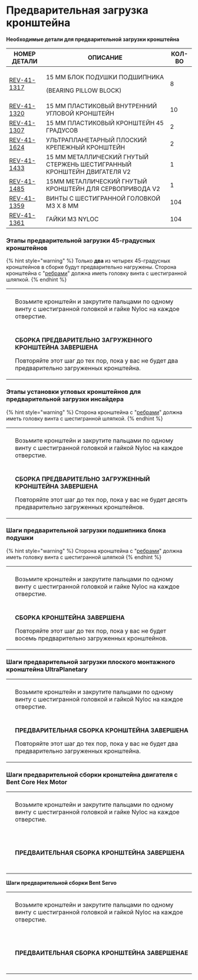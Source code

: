 # Предварительная загрузка кронштейна

**Необходимые детали для предварительной загрузки кронштейна**

| **НОМЕР ДЕТАЛИ**                                        | **ОПИСАНИЕ**                                                            | **КОЛ-ВО** |
| ------------------------------------------------------- | ----------------------------------------------------------------------- | ---------- |
| [REV-41-1317](https://www.revrobotics.com/rev-41-1317/) | <p>15 ММ БЛОК ПОДУШКИ ПОДШИПНИКА</p><p>(BEARING PILLOW BLOCK) </p>      | 8          |
| [REV-41-1320](https://www.revrobotics.com/rev-41-1320/) | 15 ММ ПЛАСТИКОВЫЙ ВНУТРЕННИЙ УГЛОВОЙ КРОНШТЕЙН                          | 10         |
| [REV-41-1307](https://www.revrobotics.com/rev-41-1307/) | 15 ММ ПЛАСТИКОВЫЙ КРОНШТЕЙН 45 ГРАДУСОВ                                 | 2          |
| [REV-41-1624](https://www.revrobotics.com/rev-41-1624/) | УЛЬТРАПЛАНЕТАРНЫЙ ПЛОСКИЙ КРЕПЕЖНЫЙ КРОНШТЕЙН                           | 2          |
| [REV-41-1433](https://www.revrobotics.com/rev-41-1433/) | 15 ММ МЕТАЛЛИЧЕСКИЙ ГНУТЫЙ СТЕРЖЕНЬ ШЕСТИГРАННЫЙ КРОНШТЕЙН ДВИГАТЕЛЯ V2 | 1          |
| [REV-41-1485](https://www.revrobotics.com/rev-41-1485/) | 15ММ МЕТАЛЛИЧЕСКИЙ ГНУТЫЙ КРОНШТЕЙН ДЛЯ СЕРВОПРИВОДА V2                 | 1          |
| [REV-41-1359](https://www.revrobotics.com/rev-41-1359/) | ВИНТЫ С ШЕСТИГРАННОЙ ГОЛОВКОЙ M3 X 8 ММ                                 | 104        |
| [REV-41-1361](https://www.revrobotics.com/rev-41-1361/) | ГАЙКИ M3 NYLOC                                                          | 104        |

### Этапы предварительной загрузки 45-градусных кронштейнов&#x20;

{% hint style="warning" %}
Только **два** из четырех 45-градусных кронштейнов в сборке будут предварительно нагружены. Сторона кронштейна с "[ребрами](broken-reference)" должна иметь головку винта с шестигранной шляпкой.
{% endhint %}

|                                                                                                                                                                                                                                                                                                                       |                                                                                                                                                                                             |
| --------------------------------------------------------------------------------------------------------------------------------------------------------------------------------------------------------------------------------------------------------------------------------------------------------------------- | ------------------------------------------------------------------------------------------------------------------------------------------------------------------------------------------- |
| <p>​</p><p><img src="https://2589213514-files.gitbook.io/~/files/v0/b/gitbook-legacy-files/o/assets%2F-M5yw0n8IneF5-9ybLjT%2F-MDRaMoS1o_Ko2Ik5TVR%2F-MDVDMx3wUHt0SnEQVi3%2FEDU%20Kit_Pre-load%2045%20Degree.svg?alt=media&#x26;token=ef30473a-4ad5-4fab-b173-5806fdc12e5b" alt="" data-size="original"></p><p>​</p>   | Возьмите кронштейн и закрутите пальцами по одному винту с шестигранной головкой и гайке Nyloc на каждое отверстие.                                                                          |
| <p>​</p><p><img src="https://2589213514-files.gitbook.io/~/files/v0/b/gitbook-legacy-files/o/assets%2F-M5yw0n8IneF5-9ybLjT%2F-MDKjyl9wVWKLR38B7z5%2F-MDLd8qb94--FC7z_5-2%2FEDU%20Kit_Pre-loaded%2045%20Degree.svg?alt=media&#x26;token=5c6ed865-27b2-4e7e-9dce-68863450c440" alt="" data-size="original"></p><p>​</p> | <p><strong>СБОРКА ПРЕДВАРИТЕЛЬНО ЗАГРУЖЕННОГО КРОНШТЕЙНА ЗАВЕРШЕНА</strong></p><p></p><p>Повторяйте этот шаг до тех пор, пока у вас не будет два предварительно загруженных кронштейна.</p> |

### Этапы установки угловых кронштейнов для предварительной загрузки инсайдера&#x20;

{% hint style="warning" %}
Сторона кронштейна с "[ребрами](broken-reference)" должна иметь головку винта с шестигранной шляпкой.
{% endhint %}

|                                                                                                                                                                                                                                                                                                            |                                                                                                                                                                                         |
| ---------------------------------------------------------------------------------------------------------------------------------------------------------------------------------------------------------------------------------------------------------------------------------------------------------- | --------------------------------------------------------------------------------------------------------------------------------------------------------------------------------------- |
| <p>​</p><p><img src="https://2589213514-files.gitbook.io/~/files/v0/b/gitbook-legacy-files/o/assets%2F-M5yw0n8IneF5-9ybLjT%2F-MCJO2HP8-0d6P3fQ3Wa%2F-MCNXpeKDlZTtYN5LK5J%2FACD_Pre-Load%20Corner.svg?alt=media&#x26;token=75e483e5-03c3-41de-931b-3b9982e779c1" alt="" data-size="original"></p><p>​</p>   | Возьмите кронштейн и закрутите пальцами по одному винту с шестигранной головкой и гайкой Nyloc на каждое отверстие.                                                                     |
| <p>​</p><p><img src="https://2589213514-files.gitbook.io/~/files/v0/b/gitbook-legacy-files/o/assets%2F-M5yw0n8IneF5-9ybLjT%2F-MCJO2HP8-0d6P3fQ3Wa%2F-MCNv_X2QEBoRk6yEPMW%2FACD_Pre-Loaded%20Corner.svg?alt=media&#x26;token=db3df393-dfbc-42aa-aa39-0d2195bcb3aa" alt="" data-size="original"></p><p>​</p> | <p><strong>СБОРКА ПРЕДВАРИТЕЛЬНО ЗАГРУЖЕННЫЙ КРОНШТЕЙНА ЗАВЕРШЕНА</strong></p><p>Повторяйте этот шаг до тех пор, пока у вас не будет десять предварительно загруженных кронштейнов.</p> |

### Шаги предварительной загрузки подшипника блока подушки&#x20;

{% hint style="warning" %}
Сторона кронштейна с "[ребрами](broken-reference)" должна иметь головку винта с шестигранной шляпкой
{% endhint %}

|                                                                                                                                                                                                                                                                                                                   |                                                                                                                                                                      |
| ----------------------------------------------------------------------------------------------------------------------------------------------------------------------------------------------------------------------------------------------------------------------------------------------------------------- | -------------------------------------------------------------------------------------------------------------------------------------------------------------------- |
| <p>​</p><p><img src="https://2589213514-files.gitbook.io/~/files/v0/b/gitbook-legacy-files/o/assets%2F-M5yw0n8IneF5-9ybLjT%2F-MCJO2HP8-0d6P3fQ3Wa%2F-MCNzqXarvcRwKWKsQX8%2FACD_Pre-Load%20Pillow%20Block.svg?alt=media&#x26;token=cc672fd6-3a1b-43fe-baec-6f049ec9e55c" alt="" data-size="original"></p><p>​</p>  | Возьмите кронштейн и закрутите пальцами по одному винту с шестигранной головкой и гайке Nyloc на каждое отверстие.                                                   |
| <p>​</p><p><img src="https://2589213514-files.gitbook.io/~/files/v0/b/gitbook-legacy-files/o/assets%2F-M5yw0n8IneF5-9ybLjT%2F-MCEN1axcQC8Et-VSY2v%2F-MCENatOdPYdhkS1PbeR%2FACD_Preloaded%20Pillow%20Block.svg?alt=media&#x26;token=89e735da-4d12-43a5-b114-ad9dfb1eeb4d" alt="" data-size="original"></p><p>​</p> | <p><strong>СБОРКА КРОНШТЕЙНА ЗАВЕРШЕНА</strong> </p><p></p><p>Повторяйте этот шаг до тех пор, пока у вас не будет восемь предварительно загруженных кронштейнов.</p> |

### Шаги предварительной загрузки плоского монтажного кронштейна UltraPlanetary&#x20;

|                                                                                                                                                                                                                                                                                                                  |                                                                                                                                                                           |
| ---------------------------------------------------------------------------------------------------------------------------------------------------------------------------------------------------------------------------------------------------------------------------------------------------------------- | ------------------------------------------------------------------------------------------------------------------------------------------------------------------------- |
| <p>​</p><p><img src="https://2589213514-files.gitbook.io/~/files/v0/b/gitbook-legacy-files/o/assets%2F-M5yw0n8IneF5-9ybLjT%2F-MCEN1axcQC8Et-VSY2v%2F-MCENqBkbR1mX0qFn1GW%2FACD_Pre-Load%20Flat%20Motor.svg?alt=media&#x26;token=d7ebbad4-a4c2-4c84-b52e-d6d26757bad3" alt="" data-size="original"></p><p>​</p>   | Возьмите кронштейн и закрутите пальцами по одному винту с шестигранной головкой и гайкой Nyloc на каждое отверстие.                                                       |
| <p>​</p><p><img src="https://2589213514-files.gitbook.io/~/files/v0/b/gitbook-legacy-files/o/assets%2F-M5yw0n8IneF5-9ybLjT%2F-MCEN1axcQC8Et-VSY2v%2F-MCENsl9WR9RnYAvFgi6%2FACD_Pre-Loaded%20Flat%20Motor.svg?alt=media&#x26;token=926ff103-e669-458f-88e4-9fb0c1a83827" alt="" data-size="original"></p><p>​</p> | <p><strong>ПРЕДВАРИТЕЛЬНАЯ СБОРКА КРОНШТЕЙНА ЗАВЕРШЕНА</strong> </p><p>Повторяйте этот шаг до тех пор, пока у вас не будет два предварительно загруженных кронштейна.</p> |

### Шаги предварительной сборки кронштейна двигателя с Bent Core Hex Motor

|                                                                                                                                                                                                                                                                                                                                |                                                                                                                    |
| ------------------------------------------------------------------------------------------------------------------------------------------------------------------------------------------------------------------------------------------------------------------------------------------------------------------------------ | ------------------------------------------------------------------------------------------------------------------ |
| <p>​</p><p><img src="https://2589213514-files.gitbook.io/~/files/v0/b/gitbook-legacy-files/o/assets%2F-M5yw0n8IneF5-9ybLjT%2F-MDRaMoS1o_Ko2Ik5TVR%2F-MDVDGyfuj06qS8lTJfl%2FEDU%20Kit_Pre-Load%20Core%20Hex%20Bracket.svg?alt=media&#x26;token=923c4fe9-faa7-4ca3-81ff-0e85045407fc" alt="" data-size="original"></p><p>​</p>   | Возьмите кронштейн и закрутите пальцами по одному винту с шестигранной головкой и гайке Nyloc на каждое отверстие. |
| <p>​</p><p><img src="https://2589213514-files.gitbook.io/~/files/v0/b/gitbook-legacy-files/o/assets%2F-M5yw0n8IneF5-9ybLjT%2F-MDKjyl9wVWKLR38B7z5%2F-MDLeZEVRkYrGjl7hQ5k%2FEDU%20Kit_Pre-Loaded%20Core%20Hex%20Bracket.svg?alt=media&#x26;token=d612af5d-7e91-4fd0-a22a-6ceabd8d2726" alt="" data-size="original"></p><p>​</p> | **ПРЕДВАИТЕЛЬНАЯ СБОРКА КРОНШТЕЙНА ЗАВЕРШЕНА**                                                                     |

**Шаги предварительной сборки Bent Servo**

|                                                                                                                                                                                                                                                                                                                           |                                                                                                                     |
| ------------------------------------------------------------------------------------------------------------------------------------------------------------------------------------------------------------------------------------------------------------------------------------------------------------------------- | ------------------------------------------------------------------------------------------------------------------- |
| <p>​</p><p><img src="https://2589213514-files.gitbook.io/~/files/v0/b/gitbook-legacy-files/o/assets%2F-M5yw0n8IneF5-9ybLjT%2F-MDRaMoS1o_Ko2Ik5TVR%2F-MDVDvJVuLiBvPiBoO8b%2FEDU%20Kit_Pre-load%20Servo%20Bracket.svg?alt=media&#x26;token=5f6462ff-5694-4a7a-bcba-8d94723eb9e7" alt="" data-size="original"></p><p>​</p>   | Возьмите кронштейн и закрутите пальцами по одному винту с шестигранной головкой и гайкой Nyloc на каждое отверстие. |
| <p>​</p><p><img src="https://2589213514-files.gitbook.io/~/files/v0/b/gitbook-legacy-files/o/assets%2F-M5yw0n8IneF5-9ybLjT%2F-MDKjyl9wVWKLR38B7z5%2F-MDLhoplwliP4Dx6hCP7%2FEDU%20Kit_Pre-Loaded%20Servo%20Bracket.svg?alt=media&#x26;token=e320dc02-4d6a-422d-a8c0-aeeaca9145c4" alt="" data-size="original"></p><p>​</p> | **ПРЕДВАИТЕЛЬНАЯ СБОРКА КРОНШТЕЙНА ЗАВЕРШЕНАE**                                                                     |
